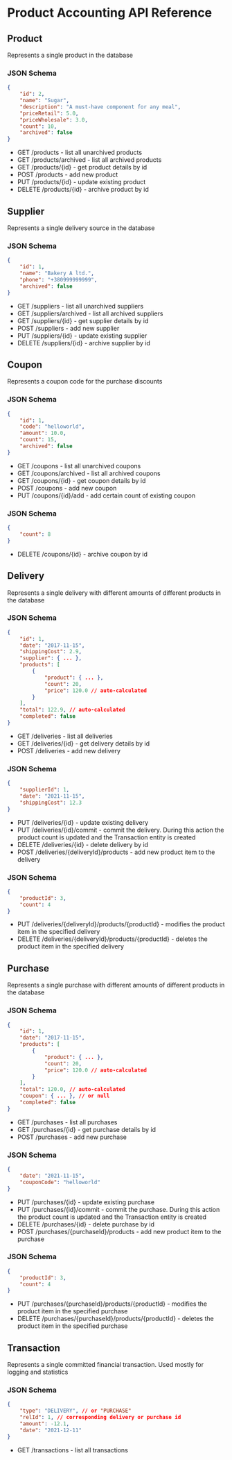 # Product Accounting API Reference

## Product
Represents a single product in the database

### JSON Schema

```json
{
    "id": 2,
    "name": "Sugar",
    "description": "A must-have component for any meal",
    "priceRetail": 5.0,
    "priceWholesale": 3.0,
    "count": 10,
    "archived": false
}
```

* GET /products - list all unarchived products
* GET /products/archived - list all archived products
* GET /products/{id} - get product details by id
* POST /products - add new product
* PUT /products/{id} - update existing product
* DELETE /products/{id} - archive product by id

## Supplier
Represents a single delivery source in the database

### JSON Schema

```json
{
    "id": 1,
    "name": "Bakery A ltd.",
    "phone": "+380999999999",
    "archived": false
}
```

* GET /suppliers - list all unarchived suppliers
* GET /suppliers/archived - list all archived suppliers
* GET /suppliers/{id} - get supplier details by id
* POST /suppliers - add new supplier
* PUT /suppliers/{id} - update existing supplier
* DELETE /suppliers/{id} - archive supplier by id

## Coupon
Represents a coupon code for the purchase discounts

### JSON Schema

```json
{
    "id": 1,
    "code": "helloworld",
    "amount": 10.0,
    "count": 15,
    "archived": false
}
```

* GET /coupons - list all unarchived coupons
* GET /coupons/archived - list all archived coupons
* GET /coupons/{id} - get coupon details by id
* POST /coupons - add new coupon
* PUT /coupons/{id}/add - add certain count of existing coupon

### JSON Schema

```json
{
    "count": 8
}
```

* DELETE /coupons/{id} - archive coupon by id

## Delivery
Represents a single delivery with different amounts of different products in the 
database

### JSON Schema

```json
{
    "id": 1,
    "date": "2017-11-15",
    "shippingCost": 2.9,
    "supplier": { ... },
    "products": [
        {
            "product": { ... },
            "count": 20,
            "price": 120.0 // auto-calculated
        }
    ],
    "total": 122.9, // auto-calculated
    "completed": false
}
```

* GET /deliveries - list all deliveries
* GET /deliveries/{id} - get delivery details by id
* POST /deliveries - add new delivery

### JSON Schema
```json
{
    "supplierId": 1,
    "date": "2021-11-15",
    "shippingCost": 12.3
}
```

* PUT /deliveries/{id} - update existing delivery
* PUT /deliveries/{id}/commit - commit the delivery. During this action the 
product count is updated and the Transaction entity is created
* DELETE /deliveries/{id} - delete delivery by id
* POST /deliveries/{deliveryId}/products - add new product item to the delivery

### JSON Schema
```json
{
    "productId": 3,
    "count": 4
}
```

* PUT /deliveries/{deliveryId}/products/{productId} - modifies the product item
in the specified delivery
* DELETE /deliveries/{deliveryId}/products/{productId} - deletes the product 
item in the specified delivery

## Purchase
Represents a single purchase with different amounts of different products in the 
database

### JSON Schema

```json
{
    "id": 1,
    "date": "2017-11-15",
    "products": [
        {
            "product": { ... },
            "count": 20,
            "price": 120.0 // auto-calculated
        }
    ],
    "total": 120.0, // auto-calculated
    "coupon": { ... }, // or null
    "completed": false
}
```

* GET /purchases - list all purchases
* GET /purchases/{id} - get purchase details by id
* POST /purchases - add new purchase

### JSON Schema
```json
{
    "date": "2021-11-15",
    "couponCode": "helloworld"
}
```

* PUT /purchases/{id} - update existing purchase
* PUT /purchases/{id}/commit - commit the purchase. During this action the 
product count is updated and the Transaction entity is created
* DELETE /purchases/{id} - delete purchase by id
* POST /purchases/{purchaseId}/products - add new product item to the purchase

### JSON Schema
```json
{
    "productId": 3,
    "count": 4
}
```

* PUT /purchases/{purchaseId}/products/{productId} - modifies the product item
in the specified purchase
* DELETE /purchases/{purchaseId}/products/{productId} - deletes the product 
item in the specified purchase

## Transaction

Represents a single committed financial transaction. Used mostly for logging and
statistics

### JSON Schema
```json
{
    "type": "DELIVERY", // or "PURCHASE"
    "relId": 1, // corresponding delivery or purchase id
    "amount": -12.1,
    "date": "2021-12-11"
}
```

* GET /transactions - list all transactions